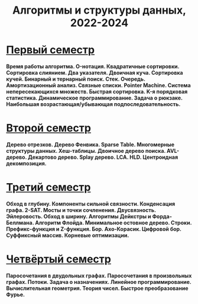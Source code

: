 <h1 align="center">Алгоритмы и структуры данных, 2022-2024</h1>

<h1><a href="https://github.com/kryag/ct-itmo-algorithms/tree/main/sem-1" target="_blank">Первый семестр</a></h1>
<b>Время работы алгоритма. O-нотация. Квадратичные сортировки. Сортировка слиянием. Два указателя. Двоичная куча. Сортировка кучей. Бинарный и тернарный поиск. Стек. Очередь. Амортизационный анализ. Связные списки. Pointer Machine. Система непересекающихся множеств. Быстрая сортировка. K-я порядковая статистика. Динамическое программирование. Задача о рюкзаке. Наибольшая возрастающая/убывающая подпоследовательность. </b>

<h1><a href="https://github.com/kryag/ct-itmo-algorithms/tree/main/sem-2" target="_blank">Второй семестр</a></h1>
<b>Дерево отрезков. Дерево Фенвика. Sparse Table. Многомерные структуры данных. Хеш-таблицы. Двоичное дерево поиска. AVL-дерево. Декартово дерево. Splay дерево. LCA. HLD. Центроидная декомпозиция.</b>

<h1><a href="https://github.com/kryag/ct-itmo-algorithms/tree/main/sem-3" target="_blank">Третий семестр</a></h1>
<b>Обход в глубину. Компоненты сильной связности. Конденсация графа. 2-SAT. Мосты и точки сочленения. Двусвязность. Эйлеровость. Обход в ширину. Алгоритмы Дейкстры и Форда-Беллмана. Алгоритм Флойда. Минимальное остовное дерево. Строки. Префикс-функция и Z-функция. Бор. Ахо-Корасик. Цифровой бор. Суффиксный массив. Корневые оптимизации.</b>

<h1><a href="https://github.com/kryag/ct-itmo-algorithms/tree/main/sem-4" target="_blank">Четвёртый семестр</a></h1>
<b>Паросочетания в двудольных графах. Паросочетания в произвольных графах. Потоки. Задача о назначениях. Линейное программирование. Вычислительная геометрия. Теория чисел. Быстрое преобразование Фурье.</b>
